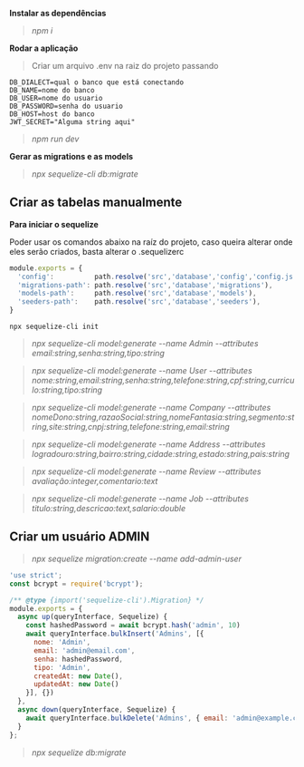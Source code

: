 **Instalar as dependências**

> _npm i_

**Rodar a aplicação**

> Criar um arquivo .env na raiz do projeto passando
```
DB_DIALECT=qual o banco que está conectando
DB_NAME=nome do banco
DB_USER=nome do usuario
DB_PASSWORD=senha do usuario
DB_HOST=host do banco
JWT_SECRET="Alguma string aqui"
```
> _npm run dev_

**Gerar as migrations e as models**

> _npx sequelize-cli db:migrate_

## Criar as tabelas manualmente

**Para iniciar o sequelize**

Poder usar os comandos abaixo na raíz do projeto,
caso queira alterar onde eles serão criados, basta alterar o .sequelizerc

```javascript
module.exports = {
  'config':          path.resolve('src','database','config','config.js'),
  'migrations-path': path.resolve('src','database','migrations'),
  'models-path':     path.resolve('src','database','models'),
  'seeders-path':    path.resolve('src','database','seeders'),
}
```

<code>npx sequelize-cli init</code>

> _npx sequelize-cli model:generate --name Admin --attributes email:string,senha:string,tipo:string_

> _npx sequelize-cli model:generate --name User --attributes nome:string,email:string,senha:string,telefone:string,cpf:string,curriculo:string,tipo:string_

> _npx sequelize-cli model:generate --name Company --attributes nomeDono:string,razaoSocial:string,nomeFantasia:string,segmento:string,site:string,cnpj:string,telefone:string,email:string_

> _npx sequelize-cli model:generate --name Address --attributes logradouro:string,bairro:string,cidade:string,estado:string,pais:string_

> _npx sequelize-cli model:generate --name Review --attributes avaliação:integer,comentario:text_

> _npx sequelize-cli model:generate --name Job --attributes titulo:string,descricao:text,salario:double_

## Criar um usuário ADMIN

> _npx sequelize migration:create --name add-admin-user_
```javascript
'use strict';
const bcrypt = require('bcrypt');

/** @type {import('sequelize-cli').Migration} */
module.exports = {
  async up(queryInterface, Sequelize) {
    const hashedPassword = await bcrypt.hash('admin', 10)
    await queryInterface.bulkInsert('Admins', [{
      nome: 'Admin',
      email: 'admin@email.com',
      senha: hashedPassword,
      tipo: 'Admin',
      createdAt: new Date(),
      updatedAt: new Date()
    }], {})
  },
  async down(queryInterface, Sequelize) {
    await queryInterface.bulkDelete('Admins', { email: 'admin@example.com' }, {});
  }
};

```
> _npx sequelize db:migrate_
